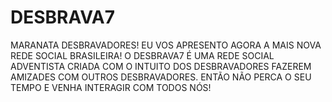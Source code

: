 # DESBRAVA7
MARANATA DESBRAVADORES!
EU VOS APRESENTO AGORA A MAIS NOVA REDE SOCIAL BRASILEIRA!
O DESBRAVA7 É UMA REDE SOCIAL ADVENTISTA CRIADA COM O INTUITO DOS DESBRAVADORES FAZEREM AMIZADES COM OUTROS DESBRAVADORES.
ENTÃO NÃO PERCA O SEU TEMPO E VENHA INTERAGIR COM TODOS NÓS!
